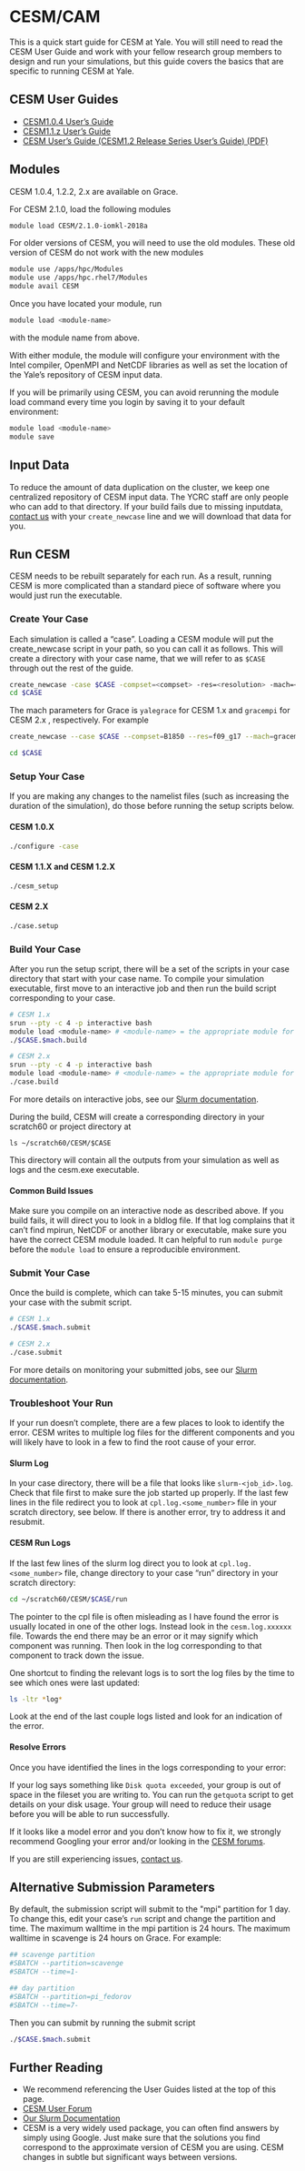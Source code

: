 # CESM/CAM

This is a quick start guide for CESM at Yale. You will still need to read the CESM User Guide and work with your fellow research group members to design and run your simulations, but this guide covers the basics that are specific to running CESM at Yale.

## CESM User Guides

* [CESM1.0.4 User’s Guide](http://www.cesm.ucar.edu/models/cesm1.0/cesm/cesm_doc_1_0_4/book1.html)
* [CESM1.1.z User’s Guide](http://www.cesm.ucar.edu/models/cesm1.1/cesm/doc/usersguide/book1.html)
* [CESM User’s Guide (CESM1.2 Release Series User’s Guide) (PDF)](http://www.cesm.ucar.edu/models/cesm1.2/cesm/doc/usersguide/book1.html)

## Modules

CESM 1.0.4, 1.2.2, 2.x are available on Grace.

For CESM 2.1.0, load the following modules

``` bash
module load CESM/2.1.0-iomkl-2018a
```

For older versions of CESM, you will need to use the old modules. These old version of CESM do not work with the new modules

``` bash
module use /apps/hpc/Modules
module use /apps/hpc.rhel7/Modules
module avail CESM
```

Once you have located your module, run

``` bash
module load <module-name>
```

with the module name from above. 

With either module, the module will configure your environment with the Intel compiler, OpenMPI and NetCDF libraries as well as set the location of the Yale’s repository of CESM input data.

If you will be primarily using CESM, you can avoid rerunning the module load command every time you login by saving it to your default environment:

``` bash
module load <module-name>
module save
```

## Input Data

To reduce the amount of data duplication on the cluster, we keep one centralized repository of CESM input data. The YCRC staff are only people who can add to that directory. If your build fails due to missing inputdata, [contact us](/#get-help) with your `create_newcase` line and we will download that data for you.

## Run CESM

CESM needs to be rebuilt separately for each run. As a result, running CESM is more complicated than a standard piece of software where you would just run the executable.

### Create Your Case

Each simulation is called a “case”. Loading a CESM module will put the create_newcase script in your path, so you can call it as follows. This will create a directory with your case name, that we will refer to as `$CASE`  through out the rest of the guide.

``` bash
create_newcase -case $CASE -compset=<compset> -res=<resolution> -mach=<machine>
cd $CASE
```

The mach parameters for Grace is `yalegrace` for CESM 1.x and `gracempi` for CESM 2.x , respectively. For example

``` bash
create_newcase --case $CASE --compset=B1850 --res=f09_g17 --mach=gracempi

cd $CASE
```

### Setup Your Case

If you are making any changes to the namelist files (such as increasing the duration of the simulation), do those before running the setup scripts below.

#### CESM 1.0.X

``` bash
./configure -case
```

#### CESM 1.1.X and CESM 1.2.X

``` bash
./cesm_setup
```

#### CESM 2.X

``` bash
./case.setup
```


### Build Your Case

After you run the setup script, there will be a set of the scripts in your case directory that start with your case name. To compile your simulation executable, first move to an interactive job and then run the build script corresponding to your case.

``` bash
# CESM 1.x
srun --pty -c 4 -p interactive bash
module load <module-name> # <module-name> = the appropriate module for your CESM version
./$CASE.$mach.build
```

``` bash
# CESM 2.x
srun --pty -c 4 -p interactive bash
module load <module-name> # <module-name> = the appropriate module for your CESM version
./case.build
```

For more details on interactive jobs, see our [Slurm documentation](/clusters-at-yale/job-scheduling#interactive-jobs).

During the build, CESM will create a corresponding directory in your scratch60 or project directory at

```
ls ~/scratch60/CESM/$CASE
```

This directory will contain all the outputs from your simulation as well as logs and the cesm.exe executable.

#### Common Build Issues

Make sure you compile on an interactive node as described above. If you build fails, it will direct you to look in a bldlog file. If that log complains that it can’t find mpirun, NetCDF or another library or executable, make sure you have the correct CESM module loaded. It can helpful to run `module purge` before the `module load` to ensure a reproducible environment.

### Submit Your Case

Once the build is complete, which can take 5-15 minutes, you can submit your case with the submit script.

``` bash
# CESM 1.x
./$CASE.$mach.submit
```

``` bash
# CESM 2.x
./case.submit
```

For more details on monitoring your submitted jobs, see our [Slurm documentation](/clusters-at-yale/job-scheduling).

### Troubleshoot Your Run

If your run doesn’t complete, there are a few places to look to identify the error. CESM writes to multiple log files for the different components and you will likely have to look in a few to find the root cause of your error.

#### Slurm Log

In your case directory, there will be a file that looks like `slurm-<job_id>.log`. Check that file first to make sure the job started up properly. If the last few lines in the file redirect you to look at `cpl.log.<some_number>` file in your scratch directory, see below. If there is another error, try to address it and resubmit.

#### CESM Run Logs

If the last few lines of the slurm log direct you to look at `cpl.log.<some_number>` file, change directory to your case “run” directory in your scratch directory:

``` bash
cd ~/scratch60/CESM/$CASE/run
```

The pointer to the cpl file is often misleading as I have found the error is usually located in one of the other logs. Instead look in the `cesm.log.xxxxxx` file. Towards the end there may be an error or it may signify which component was running. Then look in the log corresponding to that component to track down the issue.

One shortcut to finding the relevant logs is to sort the log files by the time to see which ones were last updated:

``` bash
ls -ltr *log*
```

Look at the end of the last couple logs listed and look for an indication of the error.

#### Resolve Errors

Once you have identified the lines in the logs corresponding to your error:

If your log says something like `Disk quota exceeded`, your group is out of space in the fileset you are writing to. You can run the `getquota` script to get details on your disk usage. Your group will need to reduce their usage before you will be able to run successfully.

If it looks like a model error and you don’t know how to fix it, we strongly recommend Googling your error and/or looking in the [CESM forums](https://bb.cgd.ucar.edu).

If you are still experiencing issues, [contact us](/#get-help).

## Alternative Submission Parameters

By default, the submission script will submit to the "mpi" partition for 1 day. To change this, edit your case’s `run` script and change the partition and time. The maximum walltime in the mpi partition is 24 hours. The maximum walltime in scavenge is 24 hours on Grace. For example:

``` bash
## scavenge partition
#SBATCH --partition=scavenge
#SBATCH --time=1-
```

``` bash
## day partition
#SBATCH --partition=pi_fedorov
#SBATCH --time=7-
```

Then you can submit by running the submit script

``` bash
./$CASE.$mach.submit
```

## Further Reading

* We recommend referencing the User Guides listed at the top of this page.
* [CESM User Forum](https://bb.cgd.ucar.edu)
* [Our Slurm Documentation](/clusters-at-yale/job-scheduling)
* CESM is a very widely used package, you can often find answers by simply using Google. Just make sure that the solutions you find correspond to the approximate version of CESM you are using. CESM changes in subtle but significant ways between versions.

